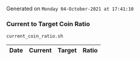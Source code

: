 Generated on `Monday 04-October-2021 at 17:41:10`

### Current to Target Coin Ratio
`current_coin_ratio.sh`

Date|Current|Target|Ratio
---|---|---|---
